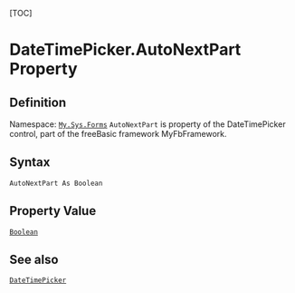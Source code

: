 [TOC]
# DateTimePicker.AutoNextPart Property

## Definition
Namespace: [`My.Sys.Forms`](My.Sys.Forms.md)
`AutoNextPart` is property of the DateTimePicker control, part of the freeBasic framework MyFbFramework.
## Syntax
```freeBasic
AutoNextPart As Boolean
```
## Property Value
[`Boolean`]("https://www.freebasic.net/wiki/KeyPgBoolean")
## See also
[`DateTimePicker`](DateTimePicker.md)
